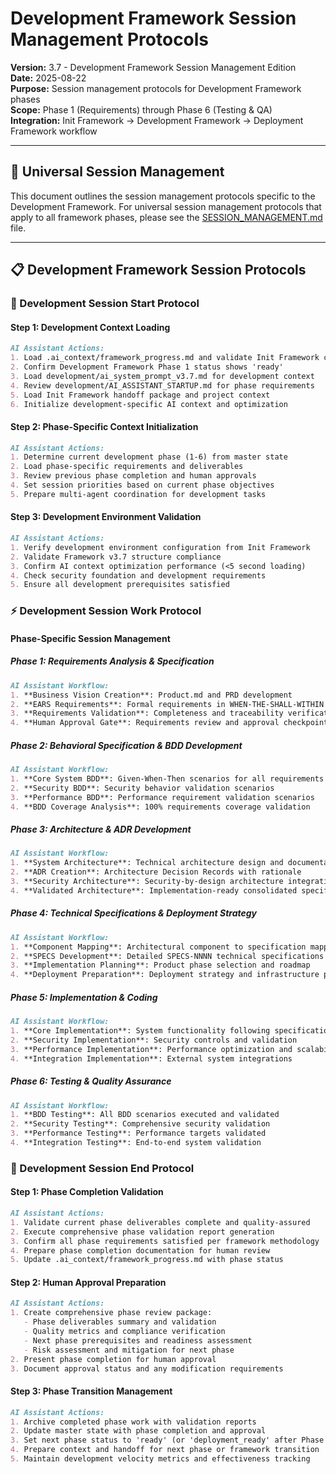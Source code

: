 # Development Framework Session Management Protocols

**Version:** 3.7 - Development Framework Session Management Edition  
**Date:** 2025-08-22  
**Purpose:** Session management protocols for Development Framework phases  
**Scope:** Phase 1 (Requirements) through Phase 6 (Testing & QA)  
**Integration:** Init Framework → Development Framework → Deployment Framework workflow  

---

## 🎯 **Universal Session Management**

This document outlines the session management protocols specific to the Development Framework. For universal session management protocols that apply to all framework phases, please see the [SESSION_MANAGEMENT.md](../SESSION_MANAGEMENT.md) file.

---

## 📋 **Development Framework Session Protocols**

### **🚀 Development Session Start Protocol**

#### **Step 1: Development Context Loading**
```markdown
AI Assistant Actions:
1. Load .ai_context/framework_progress.md and validate Init Framework completion
2. Confirm Development Framework Phase 1 status shows 'ready'
3. Load development/ai_system_prompt_v3.7.md for development context
4. Review development/AI_ASSISTANT_STARTUP.md for phase requirements
5. Load Init Framework handoff package and project context
6. Initialize development-specific AI context and optimization
```

#### **Step 2: Phase-Specific Context Initialization**
```markdown
AI Assistant Actions:
1. Determine current development phase (1-6) from master state
2. Load phase-specific requirements and deliverables
3. Review previous phase completion and human approvals
4. Set session priorities based on current phase objectives
5. Prepare multi-agent coordination for development tasks
```

#### **Step 3: Development Environment Validation**
```markdown
AI Assistant Actions:
1. Verify development environment configuration from Init Framework
2. Validate Framework v3.7 structure compliance
3. Confirm AI context optimization performance (<5 second loading)
4. Check security foundation and development requirements
5. Ensure all development prerequisites satisfied
```

### **⚡ Development Session Work Protocol**

#### **Phase-Specific Session Management**

##### **Phase 1: Requirements Analysis & Specification**
```markdown
AI Assistant Workflow:
1. **Business Vision Creation**: Product.md and PRD development
2. **EARS Requirements**: Formal requirements in WHEN-THE-SHALL-WITHIN format
3. **Requirements Validation**: Completeness and traceability verification
4. **Human Approval Gate**: Requirements review and approval checkpoint
```

##### **Phase 2: Behavioral Specification & BDD Development**
```markdown
AI Assistant Workflow:
1. **Core System BDD**: Given-When-Then scenarios for all requirements
2. **Security BDD**: Security behavior validation scenarios
3. **Performance BDD**: Performance requirement validation scenarios
4. **BDD Coverage Analysis**: 100% requirements coverage validation
```

##### **Phase 3: Architecture & ADR Development**
```markdown
AI Assistant Workflow:
1. **System Architecture**: Technical architecture design and documentation
2. **ADR Creation**: Architecture Decision Records with rationale
3. **Security Architecture**: Security-by-design architecture integration
4. **Validated Architecture**: Implementation-ready consolidated specification
```

##### **Phase 4: Technical Specifications & Deployment Strategy**
```markdown
AI Assistant Workflow:
1. **Component Mapping**: Architectural component to specification mapping
2. **SPECS Development**: Detailed SPECS-NNNN technical specifications
3. **Implementation Planning**: Product phase selection and roadmap
4. **Deployment Preparation**: Deployment strategy and infrastructure planning
```

##### **Phase 5: Implementation & Coding**
```markdown
AI Assistant Workflow:
1. **Core Implementation**: System functionality following specifications
2. **Security Implementation**: Security controls and validation
3. **Performance Implementation**: Performance optimization and scalability
4. **Integration Implementation**: External system integrations
```

##### **Phase 6: Testing & Quality Assurance**
```markdown
AI Assistant Workflow:
1. **BDD Testing**: All BDD scenarios executed and validated
2. **Security Testing**: Comprehensive security validation
3. **Performance Testing**: Performance targets validated
4. **Integration Testing**: End-to-end system validation
```

### **🏁 Development Session End Protocol**

#### **Step 1: Phase Completion Validation**
```markdown
AI Assistant Actions:
1. Validate current phase deliverables complete and quality-assured
2. Execute comprehensive phase validation report generation
3. Confirm all phase requirements satisfied per framework methodology
4. Prepare phase completion documentation for human review
5. Update .ai_context/framework_progress.md with phase status
```

#### **Step 2: Human Approval Preparation**
```markdown
AI Assistant Actions:
1. Create comprehensive phase review package:
   - Phase deliverables summary and validation
   - Quality metrics and compliance verification
   - Next phase prerequisites and readiness assessment
   - Risk assessment and mitigation for next phase
2. Present phase completion for human approval
3. Document approval status and any modification requirements
```

#### **Step 3: Phase Transition Management**
```markdown
AI Assistant Actions:
1. Archive completed phase work with validation reports
2. Update master state with phase completion and approval
3. Set next phase status to 'ready' (or 'deployment_ready' after Phase 6)
4. Prepare context and handoff for next phase or framework transition
5. Maintain development velocity metrics and effectiveness tracking
```